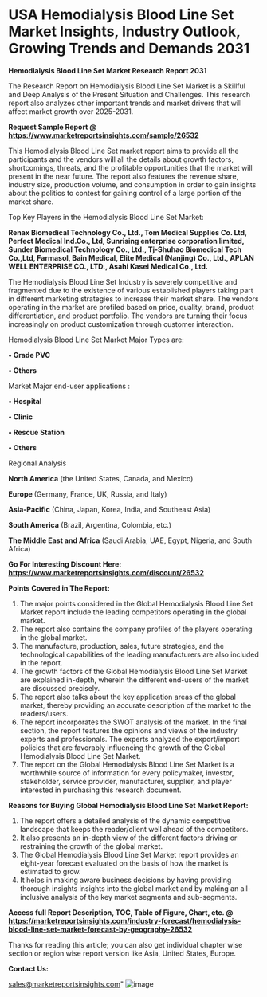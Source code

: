   # USA Hemodialysis Blood Line Set Market Insights, Industry Outlook, Growing Trends and Demands 2031

<strong>Hemodialysis Blood Line Set Market Research Report 2031</strong>

The Research Report on Hemodialysis Blood Line Set Market is a Skillful and Deep Analysis of the Present Situation and Challenges. This research report also analyzes other important trends and market drivers that will affect market growth over 2025-2031.

<strong>Request Sample Report @ <a href=https://www.marketreportsinsights.com/sample/26532>https://www.marketreportsinsights.com/sample/26532</a></strong>

This Hemodialysis Blood Line Set market report aims to provide all the participants and the vendors will all the details about growth factors, shortcomings, threats, and the profitable opportunities that the market will present in the near future. The report also features the revenue share, industry size, production volume, and consumption in order to gain insights about the politics to contest for gaining control of a large portion of the market share.

Top Key Players in the Hemodialysis Blood Line Set Market:

<strong>Renax Biomedical Technology Co., Ltd., Tom Medical Supplies Co. Ltd, Perfect Medical Ind.Co., Ltd, Sunrising enterprise corporation limited, Sunder Biomedical Technology Co., Ltd., Tj-Shuhao Biomedical Tech Co.,Ltd, Farmasol, Bain Medical, Elite Medical (Nanjing) Co., Ltd., APLAN WELL ENTERPRISE CO., LTD., Asahi Kasei Medical Co., Ltd.</strong>

The Hemodialysis Blood Line Set Industry is severely competitive and fragmented due to the existence of various established players taking part in different marketing strategies to increase their market share. The vendors operating in the market are profiled based on price, quality, brand, product differentiation, and product portfolio. The vendors are turning their focus increasingly on product customization through customer interaction.

Hemodialysis Blood Line Set Market Major Types are:

<strong>• Grade PVC

• Others</strong>

Market Major end-user applications :

<strong>• Hospital

• Clinic

• Rescue Station

• Others</strong>

Regional Analysis

</u><strong><b>North America</b></strong> (the United States, Canada, and Mexico)

<strong><b>Europe </b></strong>(Germany, France, UK, Russia, and Italy)

<strong><b>Asia-Pacific</b></strong> (China, Japan, Korea, India, and Southeast Asia)

<strong><b>South America</b></strong> (Brazil, Argentina, Colombia, etc.)

<strong><b>The Middle East and Africa</b></strong> (Saudi Arabia, UAE, Egypt, Nigeria, and South Africa)

<strong>Go For Interesting Discount Here: <a href=https://www.marketreportsinsights.com/discount/26532>https://www.marketreportsinsights.com/discount/26532</a></strong>

<strong>Points Covered in The Report:</strong>
<ol>
  <li>The major points considered in the Global Hemodialysis Blood Line Set Market report include the leading competitors operating in the global market.</li>
  <li>The report also contains the company profiles of the players operating in the global market.</li>
  <li>The manufacture, production, sales, future strategies, and the technological capabilities of the leading manufacturers are also included in the report.</li>
  <li>The growth factors of the Global Hemodialysis Blood Line Set Market are explained in-depth, wherein the different end-users of the market are discussed precisely.</li>
  <li>The report also talks about the key application areas of the global market, thereby providing an accurate description of the market to the readers/users.</li>
  <li>The report incorporates the SWOT analysis of the market. In the final section, the report features the opinions and views of the industry experts and professionals. The experts analyzed the export/import policies that are favorably influencing the growth of the Global Hemodialysis Blood Line Set Market.</li>
  <li>The report on the Global Hemodialysis Blood Line Set Market is a worthwhile source of information for every policymaker, investor, stakeholder, service provider, manufacturer, supplier, and player interested in purchasing this research document.</li>
</ol>
<strong>Reasons for Buying Global Hemodialysis Blood Line Set Market Report:</strong>

<ol>
  <li>The report offers a detailed analysis of the dynamic competitive landscape that keeps the reader/client well ahead of the competitors.</li>
  <li>It also presents an in-depth view of the different factors driving or restraining the growth of the global market.</li>
  <li>The Global Hemodialysis Blood Line Set Market report provides an eight-year forecast evaluated on the basis of how the market is estimated to grow.</li>
  <li>It helps in making aware business decisions by having providing thorough insights insights into the global market and by making an all-inclusive analysis of the key market segments and sub-segments.</li>
</ol>
<strong>Access full Report Description, TOC, Table of Figure, Chart, etc. @ <a href=https://marketreportsinsights.com/industry-forecast/hemodialysis-blood-line-set-market-forecast-by-geography-26532>https://marketreportsinsights.com/industry-forecast/hemodialysis-blood-line-set-market-forecast-by-geography-26532</a></strong>


Thanks for reading this article; you can also get individual chapter wise section or region wise report version like Asia, United States, Europe.

<strong>Contact Us:</strong>

sales@marketreportsinsights.com"
![image](https://github.com/user-attachments/assets/f338da01-fe54-4cce-a927-9856c95074f3)
